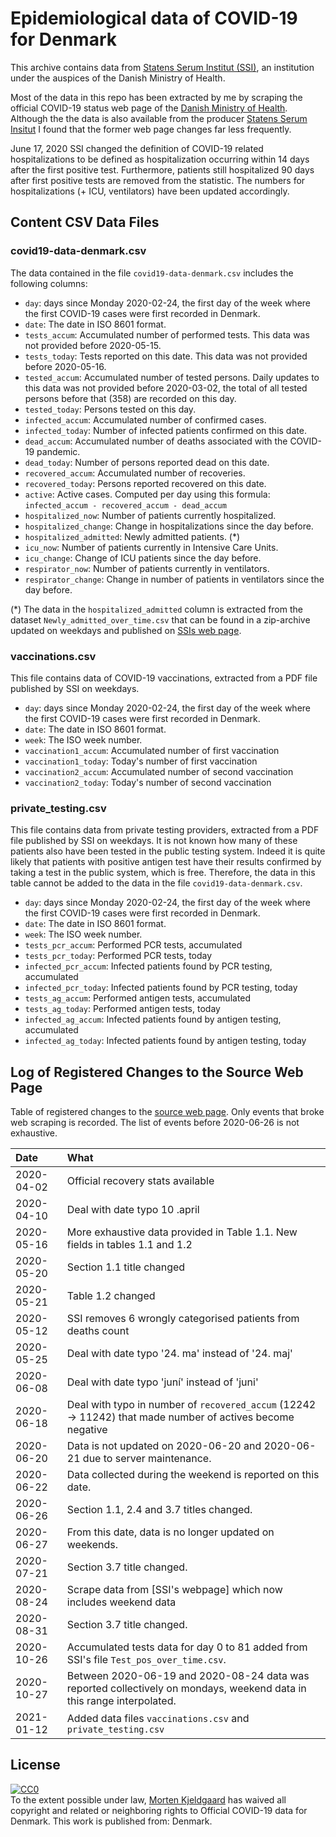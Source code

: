 # Epidemiological data of COVID-19 for Denmark

This archive contains data from [Statens Serum Institut (SSI)][1], an
institution under the auspices of the Danish Ministry of Health.

Most of the data in this repo has been extracted by me by scraping the
official COVID-19 status web page of the [Danish Ministry of
Health][2]. Although the the data is also available from the producer
[Statens Serum Insitut][3] I found that the former web page changes far
less frequently.

June 17, 2020 SSI changed the definition of COVID-19 related
hospitalizations to be defined as hospitalization occurring within 14
days after the first positive test. Furthermore, patients still
hospitalized 90 days after first positive tests are removed from the
statistic. The numbers for hospitalizations (+ ICU, ventilators) have
been updated accordingly.

## Content CSV Data Files

### covid19-data-denmark.csv

The data contained in the file `covid19-data-denmark.csv` includes the
following columns:

- `day`: days since Monday 2020-02-24, the first day of the week where
  the first COVID-19 cases were first recorded in Denmark.
- `date`: The date in ISO 8601 format.
- `tests_accum`: Accumulated number of performed tests. This data was
   not provided before 2020-05-15.
- `tests_today`: Tests reported on this date. This data was not
   provided before 2020-05-16.
- `tested_accum`: Accumulated number of tested persons. Daily updates
  to this data was not provided before 2020-03-02, the total of all
  tested persons before that (358) are recorded on this day.
- `tested_today`: Persons tested on this day.
- `infected_accum`: Accumulated number of confirmed cases.
- `infected_today`: Number of infected patients confirmed on this date.
- `dead_accum`: Accumulated number of deaths associated with the
  COVID-19 pandemic.
- `dead_today`: Number of persons reported dead on this date.
- `recovered_accum`: Accumulated number of recoveries.
- `recovered_today`: Persons reported recovered on this date.
- `active`: Active cases. Computed per day using this formula:
  ```infected_accum - recovered_accum - dead_accum```
- `hospitalized_now`: Number of patients currently hospitalized.
- `hospitalized_change`: Change in hospitalizations since the day before.
- `hospitalized_admitted`: Newly admitted patients. (*)
- `icu_now`: Number of patients currently in Intensive Care Units.
- `icu_change`: Change of ICU patients since the day before.
- `respirator_now`: Number of patients currently in ventilators.
- `respirator_change`: Change in number of patients in ventilators since
  the day before.

(*) The data in the `hospitalized_admitted` column is extracted from
the dataset `Newly_admitted_over_time.csv` that can be found in a zip-archive
updated on weekdays and published on [SSIs web page][3].


### vaccinations.csv

This file contains data of COVID-19 vaccinations, extracted from a PDF
file published by SSI on weekdays.

- `day`: days since Monday 2020-02-24, the first day of the week where
  the first COVID-19 cases were first recorded in Denmark.
- `date`: The date in ISO 8601 format.
- `week`: The ISO week number.
- `vaccination1_accum`: Accumulated number of first vaccination
- `vaccination1_today`: Today's number of first vaccination
- `vaccination2_accum`: Accumulated number of second vaccination
- `vaccination2_today`: Today's number of second vaccination


### private_testing.csv

This file contains data from private testing providers, extracted
from a PDF file published by SSI on weekdays. It is not known how many
of these patients also have been tested in the public testing system.
Indeed it is quite likely that patients with positive antigen test
have their results confirmed by taking a test in the public system,
which is free. Therefore, the data in this table cannot be added to
the data in the file `covid19-data-denmark.csv`.

- `day`: days since Monday 2020-02-24, the first day of the week where
  the first COVID-19 cases were first recorded in Denmark.
- `date`: The date in ISO 8601 format.
- `week`: The ISO week number.
- `tests_pcr_accum`: Performed PCR tests, accumulated
- `tests_pcr_today`: Performed PCR tests, today
- `infected_pcr_accum`: Infected patients found by PCR testing, accumulated
- `infected_pcr_today`: Infected patients found by PCR testing, today
- `tests_ag_accum`: Performed antigen tests, accumulated
- `tests_ag_today`: Performed antigen tests, today
- `infected_ag_accum`: Infected patients found by antigen testing, accumulated
- `infected_ag_today`: Infected patients found by antigen testing, today

## Log of Registered Changes to the Source Web Page

Table of registered changes to the [source web page][2]. Only events
that broke web scraping is recorded. The list of events before
2020-06-26 is not exhaustive.

| Date       | What                                                                                                       |
| :--------- | :----------------------------------------------------------------------------                              |
| 2020-04-02 | Official recovery stats available                                                                          |
| 2020-04-10 | Deal with date typo 10 .april                                                                              |
| 2020-05-16 | More exhaustive data provided in Table 1.1. New fields in tables 1.1 and 1.2                               |
| 2020-05-20 | Section 1.1 title changed                                                                                  |
| 2020-05-21 | Table 1.2 changed                                                                                          |
| 2020-05-12 | SSI removes 6 wrongly categorised patients from deaths count                                               |
| 2020-05-25 | Deal with date typo '24. ma' instead of '24. maj'                                                          |
| 2020-06-08 | Deal with date typo 'juní' instead of 'juni'                                                               |
| 2020-06-18 | Deal with typo in number of `recovered_accum` (12242 -> 11242) that made number of actives become negative |
| 2020-06-20 | Data is not updated on 2020-06-20 and 2020-06-21 due to server maintenance.                                |
| 2020-06-22 | Data collected during the weekend is reported on this date.                                                |
| 2020-06-26 | Section 1.1, 2.4 and 3.7 titles changed.                                                                   |
| 2020-06-27 | From this date, data is no longer updated on weekends.                                                     |
| 2020-07-21 | Section 3.7 title changed.                                                                                 |
| 2020-08-24 | Scrape data from [SSI's webpage] which now includes weekend data
| 2020-08-31 | Section 3.7 title changed.                                                                                 |
| 2020-10-26 | Accumulated tests data for day 0 to 81 added from SSI's file `Test_pos_over_time.csv`. |
| 2020-10-27 | Between 2020-06-19 and 2020-08-24 data was reported collectively on mondays, weekend data in this range interpolated. |
| 2021-01-12 | Added data files `vaccinations.csv` and `private_testing.csv` |

## License

<p xmlns:dct="http://purl.org/dc/terms/"
  xmlns:vcard="http://www.w3.org/2001/vcard-rdf/3.0#"> <a
  rel="license"
  href="http://creativecommons.org/publicdomain/zero/1.0/"> <img
  src="http://i.creativecommons.org/p/zero/1.0/88x31.png"
  style="border-style: none;" alt="CC0" /> </a> <br /> To the extent
  possible under law, <a rel="dct:publisher"
  href="https://github.com/mok0/covid19-data-denmark"> <span
  property="dct:title">Morten Kjeldgaard</span></a> has waived all
  copyright and related or neighboring rights to <span
  property="dct:title">Official COVID-19 data for Denmark</span>. This
  work is published from: <span property="vcard:Country"
  datatype="dct:ISO3166" content="DK"
  about="https://github.com/mok0/covid19-data-denmark">
  Denmark</span>.
</p>


[1]: https://en.ssi.dk/about-us
[2]: https://www.sst.dk/da/corona/tal-og-overvaagning
[3]: https://www.ssi.dk/sygdomme-beredskab-og-forskning/sygdomsovervaagning/c/covid19-overvaagning
